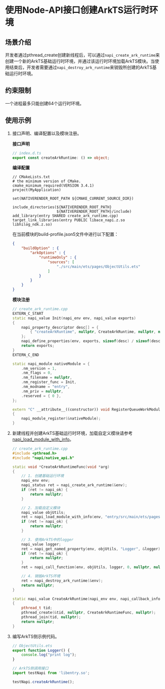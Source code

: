 # 使用Node-API接口创建ArkTS运行时环境

## 场景介绍

开发者通过pthread_create创建新线程后，可以通过`napi_create_ark_runtime`来创建一个新的ArkTS基础运行时环境，并通过该运行时环境加载ArkTS模块。当使用结束后，开发者需要通过`napi_destroy_ark_runtime`来销毁所创建的ArkTS基础运行时环境。

## 约束限制

一个进程最多只能创建64个运行时环境。

## 使用示例

1. 接口声明、编译配置以及模块注册。

   **接口声明**

   ```ts
   // index.d.ts
   export const createArkRuntime: () => object;
   ```

   **编译配置**

   ```
   // CMakeLists.txt
   # the minimum version of CMake.
   cmake_minimum_required(VERSION 3.4.1)
   project(MyApplication)

   set(NATIVERENDER_ROOT_PATH ${CMAKE_CURRENT_SOURCE_DIR})

   include_directories(${NATIVERENDER_ROOT_PATH}
                       ${NATIVERENDER_ROOT_PATH}/include)
   add_library(entry SHARED create_ark_runtime.cpp)
   target_link_libraries(entry PUBLIC libace_napi.z.so libhilog_ndk.z.so)
   ```

   在当前模块的build-profile.json5文件中进行以下配置：
   ```json
   {
       "buildOption" : {
           "arkOptions" : {
               "runtimeOnly" : {
                   "sources": [
                       "./src/main/ets/pages/ObjectUtils.ets"
                   ]
               }
           }
       }
   }
   ```

   **模块注册**

   ```cpp
   // create_ark_runtime.cpp
   EXTERN_C_START
   static napi_value Init(napi_env env, napi_value exports)
   {
       napi_property_descriptor desc[] = {
           { "createArkRuntime", nullptr, CreateArkRuntime, nullptr, nullptr, nullptr, napi_default, nullptr }
       };
       napi_define_properties(env, exports, sizeof(desc) / sizeof(desc[0]), desc);
       return exports;
   }
   EXTERN_C_END

   static napi_module nativeModule = {
       .nm_version = 1,
       .nm_flags = 0,
       .nm_filename = nullptr,
       .nm_register_func = Init,
       .nm_modname = "entry",
       .nm_priv = nullptr,
       .reserved = { 0 },
   };

   extern "C" __attribute__((constructor)) void RegisterQueueWorkModule()
   {
       napi_module_register(&nativeModule);
   }
   ```

2. 新建线程并创建ArkTS基础运行时环境，加载自定义模块请参考[napi_load_module_with_info](./use-napi-load-module-with-info.md)。

   ```cpp
   // create_ark_runtime.cpp
   #include <pthread.h>
   #include "napi/native_api.h"

   static void *CreateArkRuntimeFunc(void *arg)
   {
       // 1. 创建基础运行环境
       napi_env env;
       napi_status ret = napi_create_ark_runtime(&env);
       if (ret != napi_ok) {
           return nullptr;
       }

       // 2. 加载自定义模块
       napi_value objUtils;
       ret = napi_load_module_with_info(env, "entry/src/main/ets/pages/ObjectUtils", "com.example.myapplication/entry", &objUtils);
       if (ret != napi_ok) {
           return nullptr;
       }

       // 3. 使用ArkTS中的logger
       napi_value logger;
       ret = napi_get_named_property(env, objUtils, "Logger", &logger);
       if (ret != napi_ok) {
           return nullptr;
       }
       ret = napi_call_function(env, objUtils, logger, 0, nullptr, nullptr);

       // 4. 销毁ArkTS环境
       ret = napi_destroy_ark_runtime(&env);
       return nullptr;
   }

   static napi_value CreateArkRuntime(napi_env env, napi_callback_info info)
   {
       pthread_t tid;
       pthread_create(&tid, nullptr, CreateArkRuntimeFunc, nullptr);
       pthread_join(tid, nullptr);
       return nullptr;
   }
   ```

3. 编写ArkTS侧示例代码。

   ```ts
   // ObjectUtils.ets
   export function Logger() {
       console.log("print log");
   }

   // ArkTS侧调用接口
   import testNapi from 'libentry.so';

   testNapi.createArkRuntime();
   ```

